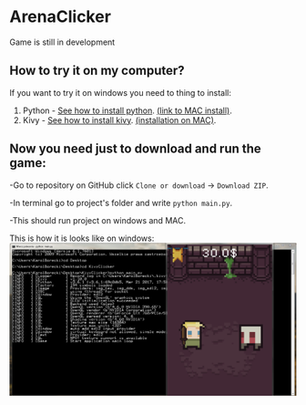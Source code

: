 # ArenaClicker
Game is still in development

## How to try it on my computer?

If you want to try it on windows you need to thing to install: 

1. Python - [See how to install python](https://www.howtogeek.com/197947/how-to-install-python-on-windows/). [(link to MAC install)](https://www.python.org/downloads/release/python-365/).
2. Kivy - [See how to install kivy](https://kivy.org/docs/installation/installation-windows.html). [(installation on MAC)](https://kivy.org/docs/installation/installation-osx.html).

## Now you need just to download and run the game:

-Go to repository on GitHub click `Clone or download` -> `Download ZIP`.

-In terminal go to project's folder and write `python main.py`.

-This should run project on windows and MAC.

This is how it is looks like on windows:
![output on windows](https://github.com/KarolBorecki/KivyClicker/blob/master/img/example.png)
